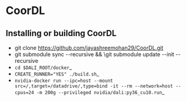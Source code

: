 # CoorDL
 
Installing or building CoorDL
---------------------------
- git clone https://github.com/jayashreemohan29/CoorDL.git 
- git submodule sync --recursive && \git submodule update --init --recursive
- `cd $DALI_ROOT/docker`_
- `CREATE_RUNNER="YES" ./build.sh`_
- `nvidia-docker run --ipc=host --mount src=/,target=/datadrive/,type=bind -it --rm --network=host --cpus=24 -m 200g --privileged nvidia/dali:py36_cu10.run`_ 

